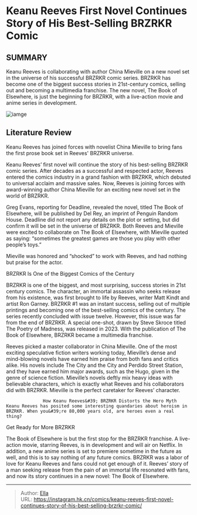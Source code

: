 # Keanu Reeves  First Novel Continues Story of His Best-Selling BRZRKR Comic


## SUMMARY 



  Keanu Reeves is collaborating with author China Mieville on a new novel set in the universe of his successful BRZRKR comic series.   BRZRKR has become one of the biggest success stories in 21st-century comics, selling out and becoming a multimedia franchise.   The new novel, The Book of Elsewhere, is just the beginning for BRZRKR, with a live-action movie and anime series in development.  

![iamge](https://static1.srcdn.com/wordpress/wp-content/uploads/2020/07/BRZRKR-by-Keanur-Reeves-cropped.jpg)

## Literature Review

Keanu Reeves has joined forces with novelist China Mieville to bring fans the first prose book set in Reeves&#39; BRZRKR universe. 




Keanu Reeves’ first novel will continue the story of his best-selling BRZRKR comic series. After decades as a successful and respected actor, Reeves entered the comics industry in a grand fashion with BRZRKR, which debuted to universal acclaim and massive sales. Now, Reeves is joining forces with award-winning author China Mieville for an exciting new novel set in the world of BRZRKR.




Greg Evans, reporting for Deadline, revealed the novel, titled The Book of Elsewhere, will be published by Del Rey, an imprint of Penguin Random House. Deadline did not report any details on the plot or setting, but did confirm it will be set in the universe of BRZRKR. Both Reeves and Mieville were excited to collaborate on The Book of Elsewhere, with Mieville quoted as saying: “sometimes the greatest games are those you play with other people’s toys.”

          

Mieville was honored and “shocked” to work with Reeves, and had nothing but praise for the actor.


 BRZRKR Is One of the Biggest Comics of the Century 
          




BRZRKR is one of the biggest, and most surprising, success stories in 21st century comics. The character, an immortal assassin who seeks release from his existence, was first brought to life by Reeves, writer Matt Kindt and artist Ron Garney. BRZRKR #1 was an instant success, selling out of multiple printings and becoming one of the best-selling comics of the century. The series recently concluded with issue twelve. However, this issue was far from the end of BRZRKR. A special one-shot, drawn by Steve Skroce titled The Poetry of Madness, was released in 2023. With the publication of The Book of Elsewhere, BRZRKR became a multimedia franchise.

Reeves picked a master collaborator in China Mieville. One of the most exciting speculative fiction writers working today, Mieville’s dense and mind-blowing novels have earned him praise from both fans and critics alike. His novels include The City and the City and Perdido Street Station, and they have earned him major awards, such as the Hugo, given in the genre of science fiction. Mieville’s novels deftly mix heavy ideas with believable characters, which is exactly what Reeves and his collaborators did with BRZRKR. Mieville is the perfect caretaker for Reeves’ character.




                  How Keanu Reeves&#39; BRZRKR Distorts the Hero Myth   Keanu Reeves has posited some interesting quandaries about heroism in BRZRKR. When you&#39;re 80,000 years old, are heroes even a real thing?    



 Get Ready for More BRZRKR 
          

The Book of Elsewhere is but the first stop for the BRZRKR franchise. A live-action movie, starring Reeves, is in development and will air on Netflix. In addition, a new anime series is set to premiere sometime in the future as well, and this is to say nothing of any future comics. BRZRKR was a labor of love for Keanu Reeves and fans could not get enough of it. Reeves’ story of a man seeking release from the pain of an immortal life resonated with fans, and now its story continues in a new novel: The Book of Elsewhere.






---

> Author: [Ella](https://instagram.hk.cn/)  
> URL: https://instagram.hk.cn/comics/keanu-reeves-first-novel-continues-story-of-his-best-selling-brzrkr-comic/  

